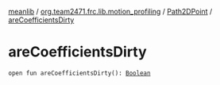 [meanlib](../../index.md) / [org.team2471.frc.lib.motion_profiling](../index.md) / [Path2DPoint](index.md) / [areCoefficientsDirty](./are-coefficients-dirty.md)

# areCoefficientsDirty

`open fun areCoefficientsDirty(): `[`Boolean`](https://kotlinlang.org/api/latest/jvm/stdlib/kotlin/-boolean/index.html)
